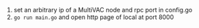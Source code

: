1. set an arbitrary ip of a MultiVAC node and rpc port in config.go
2. `go run main.go` and open http page of local at port 8000
